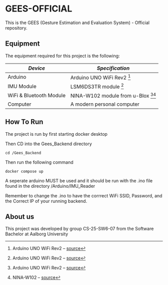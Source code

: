 # GEES-OFFICIAL
This is the GEES (Gesture Estimation and Evaluation System) - Official repository.

## Equipment

The equipment required for this project is the following:

| *Device*                | *Specification*                                                |
|-------------------------|----------------------------------------------------------------|
| Arduino                 | Arduino UNO WiFi Rev2 [^1]                                     |
| IMU Module              | LSM6DS3TR module [^1]                                          |
| WiFi & Bluetooth Module | NINA-W102 module from u-Blox [^1][^2]                          |
| Computer                | A modern personal computer                                     |

[^1]: Arduino UNO WiFi Rev2 – [source](https://store.arduino.cc/products/arduino-uno-wifi-rev2)  
[^2]: NINA-W102 – [source](https://www.u-blox.com/en/product/nina-w10-series)

## How To Run
The project is run by first starting docker desktop

Then CD into the Gees_Backend directory

```
cd /Gees_Backend
```

Then run the following command

```
docker compose up
```

A seperate arduino MUST be used and it should be run with the .ino file found in the directory /Arduino/IMU_Reader

Remember to change the .ino to have the corrrect WiFi SSID, Password, and the Correct IP of your running backend. 
## About us
This project was developed by group CS-25-SW6-07 from the Software Bachelor at Aalborg University